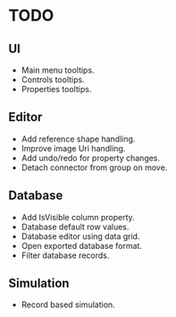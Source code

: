 ﻿# TODO

## UI

* Main menu tooltips.
* Controls tooltips.
* Properties tooltips.

## Editor

* Add reference shape handling.
* Improve image Uri handling.
* Add undo/redo for property changes.
* Detach connector from group on move.

## Database

* Add IsVisible column property.
* Database default row values.
* Database editor using data grid.
* Open exported database format.
* Filter database records.

## Simulation

* Record based simulation.
